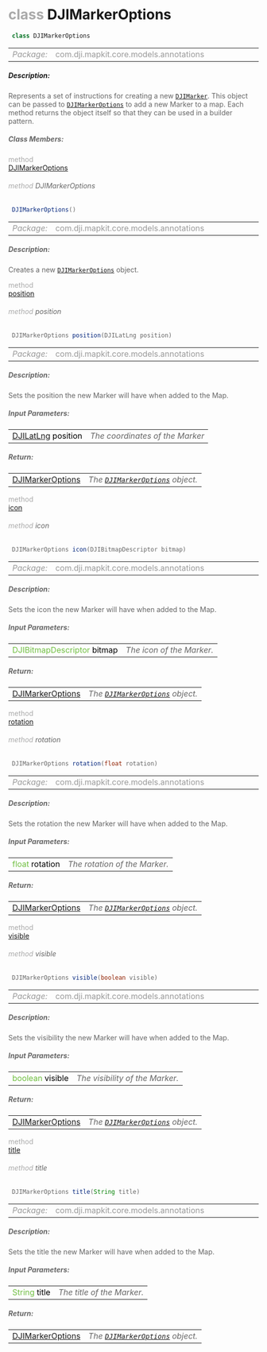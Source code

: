 <div class="article"><h1 ><font color="#AAA">class </font>DJIMarkerOptions</h1></div>

~~~java
 class DJIMarkerOptions 
~~~

<html><table class="table-supportedby"><tr valign="top"><td width=15%><font color="#999"><i>Package:</i></td><td width=85%><font color="#999">com.dji.mapkit.core.models.annotations</td></tr></table></html>



##### Description:



<font color="#666">Represents a set of instructions for creating a new <code><a href="/Widgets/DJIMap_DJIMarker.html#djimap_djimarker">DJIMarker</a></code>. This  object can be passed to <code><a href="/Widgets/DJIMap_DJIMarkerOptions.html#djimap_djimarkeroptions">DJIMarkerOptions</a></code> to add a new  Marker to a map. Each method returns the object itself so that they can be  used in a builder pattern.



##### Class Members:

<div class="api-row" id="djimap_djimarkeroptions_init"><div class="api-col left"></div><div class="api-col middle" style="color:#AAA">method</div><div class="api-col right"><a class="trigger" href="#djimap_djimarkeroptions_init_inline">DJIMarkerOptions</a></div></div><div class="inline-doc" id="djimap_djimarkeroptions_init_inline"

><div class="article"><h6 ><font color="#AAA">method </font>DJIMarkerOptions</h6></div>

~~~java
 DJIMarkerOptions() 
~~~

<html><table class="table-supportedby"><tr valign="top"><td width=15%><font color="#999"><i>Package:</i></td><td width=85%><font color="#999">com.dji.mapkit.core.models.annotations</td></tr></table></html>



##### Description:



<font color="#666">Creates a new <code><a href="/Widgets/DJIMap_DJIMarkerOptions.html#djimap_djimarkeroptions">DJIMarkerOptions</a></code> object.

</div>

<div class="api-row" id="djimap_djimarkeroptions_position"><div class="api-col left"></div><div class="api-col middle" style="color:#AAA">method</div><div class="api-col right"><a class="trigger" href="#djimap_djimarkeroptions_position_inline">position</a></div></div><div class="inline-doc" id="djimap_djimarkeroptions_position_inline"

><div class="article"><h6 ><font color="#AAA">method </font>position</h6></div>

~~~java
 DJIMarkerOptions position(DJILatLng position) 
~~~

<html><table class="table-supportedby"><tr valign="top"><td width=15%><font color="#999"><i>Package:</i></td><td width=85%><font color="#999">com.dji.mapkit.core.models.annotations</td></tr></table></html>



##### Description:



<font color="#666">Sets the position the new Marker will have when added to the Map.



##### Input Parameters:

<html><table class="table-inline-parameters"><tr valign="top"><td><font color="#70BF41"><a href="/Widgets/DJIMap_DJILatLng.html#djimap_djilatlng">DJILatLng</a> <font color="#000">position</td><td><font color="#666"><i>The coordinates of the Marker</i></td></tr></table></html>

##### Return:

<html><table class="table-inline-parameters"><tr valign="top"><td><font color="#70BF41"><a href="/Widgets/DJIMap_DJIMarkerOptions.html#djimap_djimarkeroptions">DJIMarkerOptions</a></td><td><font color="#666"><i>The <code><a href="/Widgets/DJIMap_DJIMarkerOptions.html#djimap_djimarkeroptions">DJIMarkerOptions</a></code> object.</i></td></tr></table></html></div>

<div class="api-row" id="djimap_djimarkeroptions_icon"><div class="api-col left"></div><div class="api-col middle" style="color:#AAA">method</div><div class="api-col right"><a class="trigger" href="#djimap_djimarkeroptions_icon_inline">icon</a></div></div><div class="inline-doc" id="djimap_djimarkeroptions_icon_inline"

><div class="article"><h6 ><font color="#AAA">method </font>icon</h6></div>

~~~java
 DJIMarkerOptions icon(DJIBitmapDescriptor bitmap) 
~~~

<html><table class="table-supportedby"><tr valign="top"><td width=15%><font color="#999"><i>Package:</i></td><td width=85%><font color="#999">com.dji.mapkit.core.models.annotations</td></tr></table></html>



##### Description:



<font color="#666">Sets the icon the new Marker will have when added to the Map.



##### Input Parameters:

<html><table class="table-inline-parameters"><tr valign="top"><td><font color="#70BF41">DJIBitmapDescriptor <font color="#000">bitmap</td><td><font color="#666"><i>The icon of the Marker.</i></td></tr></table></html>

##### Return:

<html><table class="table-inline-parameters"><tr valign="top"><td><font color="#70BF41"><a href="/Widgets/DJIMap_DJIMarkerOptions.html#djimap_djimarkeroptions">DJIMarkerOptions</a></td><td><font color="#666"><i>The <code><a href="/Widgets/DJIMap_DJIMarkerOptions.html#djimap_djimarkeroptions">DJIMarkerOptions</a></code> object.</i></td></tr></table></html></div>

<div class="api-row" id="djimap_djimarkeroptions_rotation"><div class="api-col left"></div><div class="api-col middle" style="color:#AAA">method</div><div class="api-col right"><a class="trigger" href="#djimap_djimarkeroptions_rotation_inline">rotation</a></div></div><div class="inline-doc" id="djimap_djimarkeroptions_rotation_inline"

><div class="article"><h6 ><font color="#AAA">method </font>rotation</h6></div>

~~~java
 DJIMarkerOptions rotation(float rotation) 
~~~

<html><table class="table-supportedby"><tr valign="top"><td width=15%><font color="#999"><i>Package:</i></td><td width=85%><font color="#999">com.dji.mapkit.core.models.annotations</td></tr></table></html>



##### Description:



<font color="#666">Sets the rotation the new Marker will have when added to the Map.



##### Input Parameters:

<html><table class="table-inline-parameters"><tr valign="top"><td><font color="#70BF41">float <font color="#000">rotation</td><td><font color="#666"><i>The rotation of the Marker.</i></td></tr></table></html>

##### Return:

<html><table class="table-inline-parameters"><tr valign="top"><td><font color="#70BF41"><a href="/Widgets/DJIMap_DJIMarkerOptions.html#djimap_djimarkeroptions">DJIMarkerOptions</a></td><td><font color="#666"><i>The <code><a href="/Widgets/DJIMap_DJIMarkerOptions.html#djimap_djimarkeroptions">DJIMarkerOptions</a></code> object.</i></td></tr></table></html></div>

<div class="api-row" id="djimap_djimarkeroptions_visible"><div class="api-col left"></div><div class="api-col middle" style="color:#AAA">method</div><div class="api-col right"><a class="trigger" href="#djimap_djimarkeroptions_visible_inline">visible</a></div></div><div class="inline-doc" id="djimap_djimarkeroptions_visible_inline"

><div class="article"><h6 ><font color="#AAA">method </font>visible</h6></div>

~~~java
 DJIMarkerOptions visible(boolean visible) 
~~~

<html><table class="table-supportedby"><tr valign="top"><td width=15%><font color="#999"><i>Package:</i></td><td width=85%><font color="#999">com.dji.mapkit.core.models.annotations</td></tr></table></html>



##### Description:



<font color="#666">Sets the visibility the new Marker will have when added to the Map.



##### Input Parameters:

<html><table class="table-inline-parameters"><tr valign="top"><td><font color="#70BF41">boolean <font color="#000">visible</td><td><font color="#666"><i>The visibility of the Marker.</i></td></tr></table></html>

##### Return:

<html><table class="table-inline-parameters"><tr valign="top"><td><font color="#70BF41"><a href="/Widgets/DJIMap_DJIMarkerOptions.html#djimap_djimarkeroptions">DJIMarkerOptions</a></td><td><font color="#666"><i>The <code><a href="/Widgets/DJIMap_DJIMarkerOptions.html#djimap_djimarkeroptions">DJIMarkerOptions</a></code> object.</i></td></tr></table></html></div>

<div class="api-row" id="djimap_djimarkeroptions_title"><div class="api-col left"></div><div class="api-col middle" style="color:#AAA">method</div><div class="api-col right"><a class="trigger" href="#djimap_djimarkeroptions_title_inline">title</a></div></div><div class="inline-doc" id="djimap_djimarkeroptions_title_inline"

><div class="article"><h6 ><font color="#AAA">method </font>title</h6></div>

~~~java
 DJIMarkerOptions title(String title) 
~~~

<html><table class="table-supportedby"><tr valign="top"><td width=15%><font color="#999"><i>Package:</i></td><td width=85%><font color="#999">com.dji.mapkit.core.models.annotations</td></tr></table></html>



##### Description:



<font color="#666">Sets the title the new Marker will have when added to the Map.



##### Input Parameters:

<html><table class="table-inline-parameters"><tr valign="top"><td><font color="#70BF41">String <font color="#000">title</td><td><font color="#666"><i>The title of the Marker.</i></td></tr></table></html>

##### Return:

<html><table class="table-inline-parameters"><tr valign="top"><td><font color="#70BF41"><a href="/Widgets/DJIMap_DJIMarkerOptions.html#djimap_djimarkeroptions">DJIMarkerOptions</a></td><td><font color="#666"><i>The <code><a href="/Widgets/DJIMap_DJIMarkerOptions.html#djimap_djimarkeroptions">DJIMarkerOptions</a></code> object.</i></td></tr></table></html></div>


